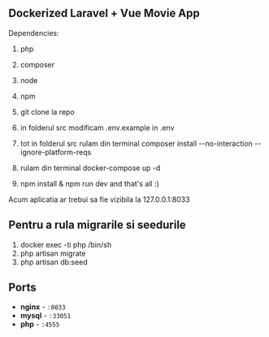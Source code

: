 ## Dockerized Laravel + Vue Movie App

Dependencies: 
 1. php
 2. composer
 3. node
 4. npm

1. git clone la repo
2. in folderul src modificam .env.example in .env
3. tot in folderul src rulam din terminal composer install --no-interaction --ignore-platform-reqs
4. rulam din terminal docker-compose up -d
5. npm install & npm run dev and that's all :)

Acum aplicatia ar trebui sa fie vizibila la 127.0.0.1:8033

## Pentru a rula migrarile si seedurile
1. docker exec -ti php /bin/sh
2. php artisan migrate
3. php artisan db:seed


## Ports

- **nginx** - `:8033`
- **mysql** - `:33051`
- **php** - `:4555`

